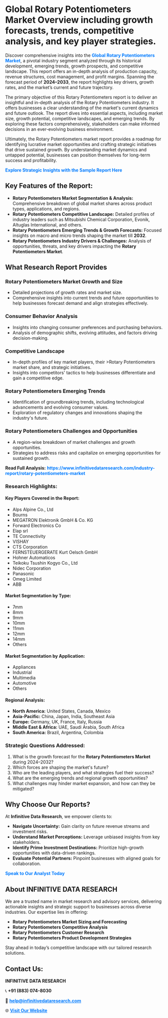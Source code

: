<h1>Global Rotary Potentiometers Market Overview including growth forecasts, trends, competitive analysis, and key player strategies.</h1>
<p>
Discover comprehensive insights into the 
<a href="https://www.infinitivedataresearch.com/industry-report/rotary-potentiometers-market" rel="dofollow" style="color: #007BFF; text-decoration: none;"><strong>Global Rotary Potentiometers Market</strong></a>, a pivotal industry segment analyzed through its historical development, emerging trends, growth prospects, and competitive landscape. This report offers an in-depth analysis of production capacity, revenue structures, cost management, and profit margins. Spanning the forecast period of <strong>2024–2033</strong>, the report highlights key drivers, growth rates, and the market’s current and future trajectory.
</p>
<p>
The primary objective of this Rotary Potentiometers report is to deliver an insightful and in-depth analysis of the Rotary Potentiometers industry. It offers businesses a clear understanding of the market's current dynamics and future outlook. The report dives into essential aspects, including market size, growth potential, competitive landscapes, and emerging trends. By exploring these factors comprehensively, stakeholders can make informed decisions in an ever-evolving business environment.
</p>
<p>
Ultimately, the Rotary Potentiometers market report provides a roadmap for identifying lucrative market opportunities and crafting strategic initiatives that drive sustained growth. By understanding market dynamics and untapped potential, businesses can position themselves for long-term success and profitability.
</p>
<p>
<a href="https://www.infinitivedataresearch.com/request-sample/reportId=106657" style="color: #007BFF; text-decoration: none;"><strong>Explore Strategic Insights with the Sample Report Here</strong></a>
</p>

<h2>Key Features of the Report:</h2>
<ul>
<li><strong>Rotary Potentiometers Market Segmentation & Analysis:</strong> Comprehensive breakdown of global market shares across product types, applications, and regions.</li>
<li><strong>Rotary Potentiometers Competitive Landscape:</strong> Detailed profiles of industry leaders such as Mitsubishi Chemical Corporation, Evonik, Altuglas International, and others.</li>
<li><strong>Rotary Potentiometers Emerging Trends & Growth Forecasts:</strong> Focused insights on macro and micro trends shaping the market till <strong>2032</strong>.</li>
<li><strong>Rotary Potentiometers Industry Drivers & Challenges:</strong> Analysis of opportunities, threats, and key drivers impacting the <strong>Rotary Potentiometers Market</strong>.</li>
</ul>

<h2>What Research Report Provides</h2>
<h3>Rotary Potentiometers Market Growth and Size</h3>
<ul>
<li>Detailed projections of growth rates and market size.</li>
<li>Comprehensive insights into current trends and future opportunities to help businesses forecast demand and align strategies effectively.</li>
</ul>

<h3>Consumer Behavior Analysis</h3>
<ul>
<li>Insights into changing consumer preferences and purchasing behaviors.</li>
<li>Analysis of demographic shifts, evolving attitudes, and factors driving decision-making.</li>
</ul>

<h3>Competitive Landscape</h3>
<ul>
<li>In-depth profiles of key market players, their >Rotary Potentiometers market share, and strategic initiatives.</li>
<li>Insights into competitors' tactics to help businesses differentiate and gain a competitive edge.</li>
</ul>

<h3>Rotary Potentiometers Emerging Trends</h3>
<ul>
<li>Identification of groundbreaking trends, including technological advancements and evolving consumer values.</li>
<li>Exploration of regulatory changes and innovations shaping the industry's future.</li>
</ul>

<h3>Rotary Potentiometers Challenges and Opportunities</h3>
<ul>
<li>A region-wise breakdown of market challenges and growth opportunities.</li>
<li>Strategies to address risks and capitalize on emerging opportunities for sustained growth.</li>
</ul>
<p><strong>Read Full Analysis:</strong> <a href="https://www.infinitivedataresearch.com/industry-report/rotary-potentiometers-market" rel="dofollow" style="color: #007BFF; text-decoration: none;"><strong>https://www.infinitivedataresearch.com/industry-report/rotary-potentiometers-market</strong></a></p>
<h3>Research Highlights:</h3>
<h4>Key Players Covered in the Report:</h4>
<ul><li>Alps Alpine Co., Ltd</li><li>Bourns</li><li>MEGATRON Elektronik GmbH &amp; Co. KG</li><li>Forward Electronics Co</li><li>Elap srl</li><li>TE Connectivity</li><li>VISHAY</li><li>CTS Corporation</li><li>FERNSTEUERGERATE Kurt Oelsch GmbH</li><li>Hohner Automaticos</li><li>Teikoku Tsushin Kogyo Co., Ltd</li><li>Nidec Corporation</li><li>Panasonic</li><li>Omeg Limited</li><li>ABB</li></ul>
<h4>Market Segmentation by Type:</h4>
<ul><li>7mm</li><li>8mm</li><li>9mm</li><li>10mm</li><li>11mm</li><li>12mm</li><li>14mm</li><li>Others</li></ul>
<h4>Market Segmentation by Application:</h4>
<ul><li>Appliances</li><li>Industrial</li><li>Multimedia</li><li>Automotive</li><li>Others</li></ul>

<h4>Regional Analysis:</h4>
<ul>
<li><strong>North America:</strong> United States, Canada, Mexico</li>
<li><strong>Asia-Pacific:</strong> China, Japan, India, Southeast Asia</li>
<li><strong>Europe:</strong> Germany, UK, France, Italy, Russia</li>
<li><strong>Middle East & Africa:</strong> UAE, Saudi Arabia, South Africa</li>
<li><strong>South America:</strong> Brazil, Argentina, Colombia</li>
</ul>

<h3>Strategic Questions Addressed:</h3>
<ol>
<li>What is the growth forecast for the <strong>Rotary Potentiometers Market</strong> during 2024–2032?</li>
<li>Which forces are shaping the market's future?</li>
<li>Who are the leading players, and what strategies fuel their success?</li>
<li>What are the emerging trends and regional growth opportunities?</li>
<li>What challenges may hinder market expansion, and how can they be mitigated?</li>
</ol>

<h2>Why Choose Our Reports?</h2>
<p>At <strong>Infinitive Data Research</strong>, we empower clients to:</p>
<ul>
<li><strong>Navigate Uncertainty:</strong> Gain clarity on future revenue streams and investment risks.</li>
<li><strong>Understand Market Perceptions:</strong> Leverage unbiased insights from key stakeholders.</li>
<li><strong>Identify Prime Investment Destinations:</strong> Prioritize high-growth opportunities with data-driven rankings.</li>
<li><strong>Evaluate Potential Partners:</strong> Pinpoint businesses with aligned goals for collaboration.</li>
</ul>
<p><a href="https://www.infinitivedataresearch.com/industry-report/rotary-potentiometers-market" rel="dofollow" style="color: #007BFF; text-decoration: none;"><strong>Speak to Our Analyst Today</strong></a></p>

<h2>About INFINITIVE DATA RESEARCH</h2>
<p>We are a trusted name in market research and advisory services, delivering actionable insights and strategic support to businesses across diverse industries. Our expertise lies in offering:</p>
<ul>
<li><strong>Rotary Potentiometers Market Sizing and Forecasting</strong></li>
<li><strong>Rotary Potentiometers Competitive Analysis</strong></li>
<li><strong>Rotary Potentiometers Customer Research</strong></li>
<li><strong>Rotary Potentiometers Product Development Strategies</strong></li>
</ul>
<p>Stay ahead in today’s competitive landscape with our tailored research solutions.</p>

<h2>Contact Us:</h2>
<p><strong>INFINITIVE DATA RESEARCH</strong></p>
<p>📞 <strong>+91 (883) 074-8030</strong></p>
<p>📧 <strong><a href="mailto:help@infinitivedataresearch.com" style="color: #007BFF;">help@infinitivedataresearch.com</a></strong></p>
<p>🌐 <strong><a href="https://www.infinitivedataresearch.com" rel="dofollow" style="color: #007BFF;">Visit Our Website</a></strong></p>